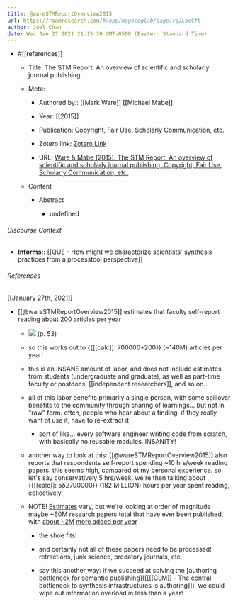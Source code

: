 ```yaml
---
title: @wareSTMReportOverview2015
url: https://roamresearch.com/#/app/megacoglab/page/rqJLbeCfb
author: Joel Chan
date: Wed Jan 27 2021 21:15:39 GMT-0500 (Eastern Standard Time)
---
```


- #[[references]]

    - Title: The STM Report:  An overview of scientific and scholarly journal publishing

    - Meta:

        - Authored by:: [[Mark Ware]] [[Michael Mabe]]

        - Year: [[2015]]

        - Publication: Copyright, Fair Use, Scholarly Communication, etc.

        - Zotero link: [Zotero Link](zotero://select/items/7_VQV55ILN)

        - URL: [Ware & Mabe (2015). The STM Report:  An overview of scientific and scholarly journal publishing. Copyright, Fair Use, Scholarly Communication, etc.](https://digitalcommons.unl.edu/scholcom/9)

    - Content

        - Abstract

            - undefined

###### Discourse Context

- **Informs::** [[QUE - How might we characterize scientists' synthesis practices from a processtool perspective]]

###### References

[[January 27th, 2021]]

- [[@wareSTMReportOverview2015]] estimates that faculty self-report reading about 200 articles per year

    - ![](https://firebasestorage.googleapis.com/v0/b/firescript-577a2.appspot.com/o/imgs%2Fapp%2Fmegacoglab%2FUdaOi11PZP.png?alt=media&token=e3395e22-ddb4-488b-bef0-885ac17c6b6b) (p. 53)

    - so this works out to {{[[calc]]: 700000*200}} (~140M) articles per year!

    - this is an INSANE amount of labor, and does not include estimates from students (undergraduate and graduate), as well as part-time faculty or postdocs, [[independent researchers]], and so on...

    - all of this labor benefits primarily a single person, with some spillover benefits to the community through sharing of learnings... but not in "raw" form. often, people who hear about a finding, if they really want ot use it, have to re-extract it

        - sort of like... every software engineer writing code from scratch, with basically no reusable modules. INSANITY!

    - another way to look at this: [[@wareSTMReportOverview2015]] also reports that respondents self-report spending ~10 hrs/week reading papers. this seems high, compared ot my personal experience. so let's say conservatively 5 hrs/week. we're then talking about {{[[calc]]: 5*52*700000}} (182 MILLION) hours per year spent reading, collectively

    - NOTE! [Estimates](https://www.google.com/search?q=how+many+papers+published+per+year&oq=how+many+papers+published+per+year&aqs=chrome.0.0j0i22i30j69i64l2.3117j1j1&sourceid=chrome&ie=UTF-8) vary, but we're looking at order of magnitude maybe ~60M research papers total that have ever been published, with [about ~2M](http://blog.cdnsciencepub.com/21st-century-science-overload/#:~:text=According%20to%20research%20from%20the,papers%20are%20published%20each%20year.) [more added per year](https://www.universityworldnews.com/post.php?story=20180905095203579)

        - the shoe fits!

        - and certainly not all of these papers need to be processed! retractions, junk science, predatory journals, etc.

        - say this another way: if we succeed at solving the [authoring bottleneck for semantic publishing]([[[[CLM]] - The central bottleneck to synthesis infrastructures is authoring]]), we could wipe out information overload in less than a year!

